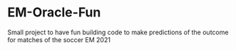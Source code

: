 # EM-Oracle-Fun
Small project to have fun building code to make predictions of the outcome  for matches of the soccer EM 2021
